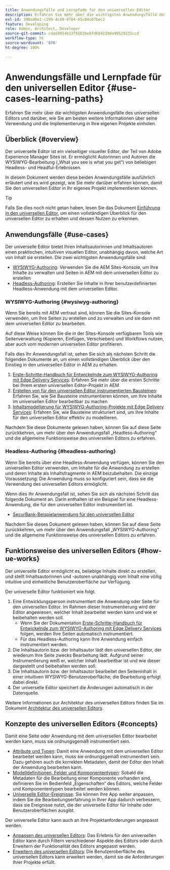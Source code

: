 ```yaml
---
title: Anwendungsfälle und Lernpfade für den universellen Editor
description: Erfahren Sie mehr über die wichtigsten Anwendungsfälle des universellen Editors und darüber, wie Sie am besten weitere Informationen über seine Verwendung und die Implementierung in Ihre eigenen Projekte einholen.
exl-id: 398ad0e2-c299-4c49-9784-05c84c67bec2
feature: Developing
role: Admin, Architect, Developer
source-git-commit: cdad4954b13f5582bebfd604220da90529231ccd
workflow-type: ht
source-wordcount: '878'
ht-degree: 100%

---
```


# Anwendungsfälle und Lernpfade für den universellen Editor {#use-cases-learning-paths}

Erfahren Sie mehr über die wichtigsten Anwendungsfälle des universellen Editors und darüber, wie Sie am besten weitere Informationen über seine Verwendung und die Implementierung in Ihre eigenen Projekte einholen.

## Überblick {#overview}

Der universelle Editor ist ein vielseitiger visueller Editor, der Teil von Adobe Experience Manager Sites ist. Er ermöglicht Autorinnen und Autoren die WYSIWYG-Bearbeitung („What you see is what you get“) von beliebigen Headless- und Headful-Erlebnissen.

In diesem Dokument werden diese beiden Anwendungsfälle ausführlich erläutert und es wird gezeigt, wie Sie mehr darüber erfahren können, damit Sie den universellen Editor in Ihr eigenes Projekt implementieren können.

>[!TIP]
>
>Falls Sie dies noch nicht getan haben, lesen Sie das Dokument [Einführung in den universellen Editor](/help/implementing/universal-editor/introduction.md), um einen vollständigen Überblick für den universellen Editor zu erhalten und dessen Nutzen zu erkennen.

## Anwendungsfälle {#use-cases}

Der universelle Editor bietet Ihren Inhaltsautorinnen und Inhaltsautoren einen praktischen, intuitiven visuellen Editor, unabhängig davon, welche Art von Inhalt sie erstellen. Die zwei wichtigsten Anwendungsfälle sind:

* [WYSIWYG-Authoring](#wysiwyg-authoring): Verwenden Sie die AEM Sites-Konsole, um Ihre Inhalte zu verwalten und Seiten in AEM mit dem universellen Editor zu erstellen
* [Headless-Authoring](#headless-authoring): Erstellen Sie Inhalte in Ihrer benutzerdefinierten Headless-Anwendung mit dem universellen Editor.

### WYSIWYG-Authoring {#wysiwyg-authoring}

Wenn Sie bereits mit AEM vertraut sind, können Sie die Sites-Konsole verwenden, um Ihre Seiten zu erstellen und zu verwalten und sie dann mit dem universellen Editor zu bearbeiten.

Auf diese Weise können Sie die in der Sites-Konsole verfügbaren Tools wie Seitenverwaltung (Kopieren, Einfügen, Verschieben) und Workflows nutzen, aber auch vom modernen universellen Editor profitieren.

Falls dies Ihr Anwendungsfall ist, sehen Sie sich als nächsten Schritt die folgenden Dokumente an, um einen vollständigen Überblick über den Einstieg in den universellen Editor in AEM zu erhalten.

1. [Erste-Schritte-Handbuch für Entwickelnde zum WYSIWYG-Authoring mit Edge Delivery Services](/help/edge/wysiwyg-authoring/edge-dev-getting-started.md): Erfahren Sie mehr über die ersten Schritte bei Ihrem ersten universellen Editor-Projekt in AEM
1. [Erstellen von für den universellen Editor instrumentierten Bausteinen](/help/edge/wysiwyg-authoring/create-block.md): Erfahren Sie, wie Sie Bausteine instrumentieren können, um Ihre Inhalte im universellen Editor bearbeitbar zu machen
1. [Inhaltsmodellierung für WYSIWYG-Authoring-Projekte mit Edge Delivery Services](/help/edge/wysiwyg-authoring/content-modeling.md): Erfahren Sie, wie Bausteine strukturiert sind, um Ihre Inhalte für den universellen Editor effektiv zu modellieren.

Nachdem Sie diese Dokumente gelesen haben, können Sie auf diese Seite zurückkehren, um mehr über den Anwendungsfall „Headless-Authoring“ und die allgemeine Funktionsweise des universellen Editors zu erfahren.

### Headless-Authoring {#headless-authoring}

Wenn Sie bereits über eine Headless-Anwendung verfügen, können Sie den universellen Editor verwenden, um Inhalte für die Anwendung zu erstellen und deren Inhalte als Inhaltsfragmente in AEM beizubehalten. Die einzige Voraussetzung: Die Anwendung muss so konfiguriert sein, dass sie die Verwendung des universellen Editors ermöglicht.

Wenn dies Ihr Anwendungsfall ist, sehen Sie sich als nächsten Schritt das folgende Dokument an. Darin enthalten ist ein Beispiel für eine Headless-Anwendung, die für den universellen Editor instrumentiert ist.

* [SecurBank-Beispielanwendung für den universellen Editor](/help/implementing/universal-editor/securbank.md)

Nachdem Sie dieses Dokument gelesen haben, können Sie auf diese Seite zurückkehren, um mehr über den Anwendungsfall „WYSIWYG-Authoring“ und die allgemeine Funktionsweise des universellen Editors zu erfahren.

## Funktionsweise des universellen Editors {#how-ue-works}

Der universelle Editor ermöglicht es, beliebige Inhalte direkt zu erstellen, und stellt Inhaltsautorinnen und -autoren unabhängig vom Inhalt eine völlig intuitive und einheitliche Benutzeroberfläche zur Verfügung.

Der universelle Editor funktioniert wie folgt.

1. Eine Entwicklungsperson instrumentiert die Anwendung oder Seite für den universellen Editor. Im Rahmen dieser Instrumentierung wird der Editor angewiesen, welcher Inhalt bearbeitet werden kann und wie er beibehalten werden soll.
   * Wenn Sie der Dokumentation [Erste-Schritte-Handbuch für Entwickelnde zum WYSIWYG-Authoring mit Edge Delivery Services](/help/edge/wysiwyg-authoring/edge-dev-getting-started.md) folgen, werden Ihre Seiten automatisch instrumentiert.
   * Für das Headless-Authoring kann Ihre Anwendung einfach instrumentiert werden.
1. Die Inhaltsautorin bzw. der Inhaltsautor lädt den universellen Editor, der wiederum Ihre Seite zwecks Bearbeitung lädt. Aufgrund seiner Instrumentierung weiß er, welcher Inhalt bearbeitbar ist und wie dieser dargestellt und beibehalten werden soll.
1. Die Inhaltsautorin bzw. der Inhaltsautor bearbeitet den Seiteninhalt in einer intuitiven WYSIWYG-Benutzeroberfläche; die Bearbeitung erfolgt dabei direkt.
1. Der universelle Editor speichert die Änderungen automatisch in der Datenquelle.

Weitere Informationen zur Architektur des universellen Editors finden Sie im Dokument [Architektur des universellen Editors](/help/implementing/universal-editor/architecture.md).

## Konzepte des universellen Editors {#concepts}

Damit eine Seite oder Anwendung mit dem universellen Editor bearbeitet werden kann, muss sie ordnungsgemäß instrumentiert sein.

* [Attribute und Typen](/help/implementing/universal-editor/attributes-types.md): Damit eine Anwendung mit dem universellen Editor bearbeitet werden kann, muss sie ordnungsgemäß instrumentiert sein. Dazu gehören auch die korrekten Metadaten, damit der Editor den Inhalt der Anwendung bearbeiten kann.
* [Modelldefinitionen, Felder und Komponententypen](/help/implementing/universal-editor/field-types.md): Sobald die Metadaten für die Bearbeitung einer Komponente vorhanden sind, definieren Sie im Bedienfeld „Eigenschaften“ des Editors, welche Felder und Komponententypen bearbeitet werden können.
* [Universelle Editor-Ereignisse](/help/implementing/universal-editor/events.md): Sie können Ihre App weiter anpassen, indem Sie die Bearbeitungserfahrung in Ihrer App dadurch verbessern, dass sie Ereignisse nutzt, die der universelle Editor für Inhalte oder Benutzeroberflächen ausgibt.

Der universelle Editor kann auch an Ihre Projektanforderungen angepasst werden.

* [Anpassen des universellen Editors](/help/implementing/universal-editor/customizing.md): Das Erlebnis für den universellen Editor kann durch Filtern verschiedener Aspekte des Editors oder durch Erweitern der Funktionalität des Editors angepasst werden.
* [Erweitern des universellen Editors](/help/implementing/universal-editor/extending.md): Die Benutzeroberfläche des universellen Editors kann erweitert werden, damit sie die Anforderungen Ihrer Projekte erfüllt.
